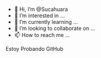 - 👋 Hi, I’m @Sucahuara
- 👀 I’m interested in ...
- 🌱 I’m currently learning ...
- 💞️ I’m looking to collaborate on ...
- 📫 How to reach me ...

<!---
Sucahuara/Sucahuara is a ✨ special ✨ repository because its `README.md` (this file) appears on your GitHub profile.
You can click the Preview link to take a look at your changes.
--->
Estoy Probando GitHub
